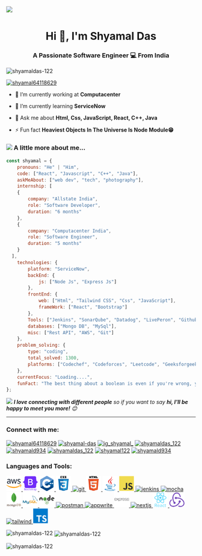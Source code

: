 <h1>
  <a href="https://git.io/typing-svg">
    <img src="https://readme-typing-svg.herokuapp.com?color=A020F0&size=25&lines=Hello+There👋!!..">
  </a>
</h1>
<h1 align="center">Hi 👋, I'm Shyamal Das</h1>
<h3 align="center">A Passionate Software Engineer 💻 From India</h3>

<p align="left"> <img src="https://komarev.com/ghpvc/?username=shyamaldas-122&label=Profile%20views&color=0e75b6&style=flat" alt="shyamaldas-122" /> </p>

<p align="left"> <a href="https://twitter.com/shyamal64118629" target="blank"><img src="https://img.shields.io/twitter/follow/shyamal64118629?logo=twitter&style=for-the-badge" alt="shyamal64118629" /></a> </p>

- 🔭 I’m currently working at **Computacenter**

- 🌱 I’m currently learning **ServiceNow**

- 💬 Ask me about **Html, Css, JavaScript, React, C++, Java**

- ⚡ Fun fact **Heaviest Objects In The Universe Is Node Module😁**

### <img src="https://media.giphy.com/media/VgCDAzcKvsR6OM0uWg/giphy.gif" width="50"> A little more about me...  

```javascript
const shyamal = {
    pronouns: "He" | "Him",
    code: ["React", "Javascript", "C++", "Java"],
    askMeAbout: ["web dev", "tech", "photography"],
    internship: [
    {
        company: "Allstate India",
        role: "Software Developer",
        duration: "6 months"
    },
    {
        company: "Computacenter India",
        role: "Software Engineer",
        duration: "5 months"
    }
  ],
    technologies: {
        platform: "ServiceNow",
        backEnd: {
            js: ["Node Js", "Express Js"]
        },
        frontEnd: {
            web: ["Html", "Tailwind CSS", "Css", "JavaScript"],
            frameWork: ["React", "Bootstrap"]
        },
        Tools: ["Jenkins", "SonarQube", "Datadog", "LivePeron", "Github", "Postman"],
        databases: ["Mongo DB", "MySql"],
        misc: ["Rest API", "AWS", "Git"]
    },
    problem_solving: {
        type: "coding",
        total_solved: 1300,
        platforms: ["Codechef", "Codeforces", "Leetcode", "Geeksforgeeks", "Hackerrank"]
    },
    currentFocus: "Loading....",
    funFact: "The best thing about a boolean is even if you're wrong, you're only off by a bit"
};
```

<img src="https://media.giphy.com/media/LnQjpWaON8nhr21vNW/giphy.gif" width="60"> <em><b>I love connecting with different people</b> so if you want to say <b>hi, I'll be happy to meet you more!</b> 😊</em>

---

<h3 align="left">Connect with me:</h3>
<p align="left">
<a href="https://twitter.com/shyamal64118629" target="blank"><img align="center" src="https://raw.githubusercontent.com/rahuldkjain/github-profile-readme-generator/master/src/images/icons/Social/twitter.svg" alt="shyamal64118629" height="30" width="40" /></a>
<a href="https://linkedin.com/in/shyamal-das" target="blank"><img align="center" src="https://raw.githubusercontent.com/rahuldkjain/github-profile-readme-generator/master/src/images/icons/Social/linked-in-alt.svg" alt="shyamal-das" height="30" width="40" /></a>
<a href="https://instagram.com/ig_shyamal_" target="blank"><img align="center" src="https://raw.githubusercontent.com/rahuldkjain/github-profile-readme-generator/master/src/images/icons/Social/instagram.svg" alt="ig_shyamal_" height="30" width="40" /></a>
<a href="https://www.codechef.com/users/shyamaldas_122" target="blank"><img align="center" src="https://cdn.jsdelivr.net/npm/simple-icons@3.1.0/icons/codechef.svg" alt="shyamaldas_122" height="30" width="40" /></a>
<a href="https://www.hackerrank.com/shyamald934" target="blank"><img align="center" src="https://raw.githubusercontent.com/rahuldkjain/github-profile-readme-generator/master/src/images/icons/Social/hackerrank.svg" alt="shyamald934" height="30" width="40" /></a>
<a href="https://codeforces.com/profile/shyamaldas_122" target="blank"><img align="center" src="https://raw.githubusercontent.com/rahuldkjain/github-profile-readme-generator/master/src/images/icons/Social/codeforces.svg" alt="shyamaldas_122" height="30" width="40" /></a>
<a href="https://www.leetcode.com/shyamal122" target="blank"><img align="center" src="https://raw.githubusercontent.com/rahuldkjain/github-profile-readme-generator/master/src/images/icons/Social/leet-code.svg" alt="shyamal122" height="30" width="40" /></a>
<a href="https://auth.geeksforgeeks.org/user/shyamald934" target="blank"><img align="center" src="https://raw.githubusercontent.com/rahuldkjain/github-profile-readme-generator/master/src/images/icons/Social/geeks-for-geeks.svg" alt="shyamald934" height="30" width="40" /></a>
</p>

<h3 align="left">Languages and Tools:</h3>
<p align="left"> <a href="https://aws.amazon.com" target="_blank" rel="noreferrer"> <img src="https://raw.githubusercontent.com/devicons/devicon/master/icons/amazonwebservices/amazonwebservices-original-wordmark.svg" alt="aws" width="40" height="40"/> </a> <a href="https://getbootstrap.com" target="_blank" rel="noreferrer"> <img src="https://raw.githubusercontent.com/devicons/devicon/master/icons/bootstrap/bootstrap-plain-wordmark.svg" alt="bootstrap" width="40" height="40"/> </a> <a href="https://www.w3schools.com/cpp/" target="_blank" rel="noreferrer"> <img src="https://raw.githubusercontent.com/devicons/devicon/master/icons/cplusplus/cplusplus-original.svg" alt="cplusplus" width="40" height="40"/> </a> <a href="https://www.w3schools.com/css/" target="_blank" rel="noreferrer"> <img src="https://raw.githubusercontent.com/devicons/devicon/master/icons/css3/css3-original-wordmark.svg" alt="css3" width="40" height="40"/> </a> <a href="https://git-scm.com/" target="_blank" rel="noreferrer"> <img src="https://www.vectorlogo.zone/logos/git-scm/git-scm-icon.svg" alt="git" width="40" height="40"/> </a> <a href="https://www.w3.org/html/" target="_blank" rel="noreferrer"> <img src="https://raw.githubusercontent.com/devicons/devicon/master/icons/html5/html5-original-wordmark.svg" alt="html5" width="40" height="40"/> </a> <a href="https://www.java.com" target="_blank" rel="noreferrer"> <img src="https://raw.githubusercontent.com/devicons/devicon/master/icons/java/java-original.svg" alt="java" width="40" height="40"/> </a> <a href="https://developer.mozilla.org/en-US/docs/Web/JavaScript" target="_blank" rel="noreferrer"> <img src="https://raw.githubusercontent.com/devicons/devicon/master/icons/javascript/javascript-original.svg" alt="javascript" width="40" height="40"/> </a> <a href="https://www.jenkins.io" target="_blank" rel="noreferrer"> <img src="https://www.vectorlogo.zone/logos/jenkins/jenkins-icon.svg" alt="jenkins" width="40" height="40"/> </a> <a href="https://mochajs.org" target="_blank" rel="noreferrer"> <img src="https://www.vectorlogo.zone/logos/mochajs/mochajs-icon.svg" alt="mocha" width="40" height="40"/> </a> <a href="https://www.mongodb.com/" target="_blank" rel="noreferrer"> <img src="https://raw.githubusercontent.com/devicons/devicon/master/icons/mongodb/mongodb-original-wordmark.svg" alt="mongodb" width="40" height="40"/> </a> <a href="https://www.mysql.com/" target="_blank" rel="noreferrer"> <img src="https://raw.githubusercontent.com/devicons/devicon/master/icons/mysql/mysql-original-wordmark.svg" alt="mysql" width="40" height="40"/> </a> <a href="https://nodejs.org" target="_blank" rel="noreferrer"> <img src="https://raw.githubusercontent.com/devicons/devicon/master/icons/nodejs/nodejs-original-wordmark.svg" alt="nodejs" width="40" height="40"/> </a> <a href="https://postman.com" target="_blank" rel="noreferrer"> <img src="https://www.vectorlogo.zone/logos/getpostman/getpostman-icon.svg" alt="postman" width="40" height="40"/> </a> <a href="https://appwrite.io" target="_blank" rel="noreferrer"> <img src="https://www.vectorlogo.zone/logos/appwriteio/appwriteio-icon.svg" alt="appwrite" width="40" height="40"/> </a> <a href="https://expressjs.com" target="_blank" rel="noreferrer"> <img src="https://raw.githubusercontent.com/devicons/devicon/master/icons/express/express-original-wordmark.svg" alt="express" width="40" height="40"/> </a> <a href="https://nextjs.org/" target="_blank" rel="noreferrer"> <img src="https://cdn.worldvectorlogo.com/logos/nextjs-2.svg" alt="nextjs" width="40" height="40"/> </a> <a href="https://reactjs.org/" target="_blank" rel="noreferrer"> <img src="https://raw.githubusercontent.com/devicons/devicon/master/icons/react/react-original-wordmark.svg" alt="react" width="40" height="40"/> </a> <a href="https://redux.js.org" target="_blank" rel="noreferrer"> <img src="https://raw.githubusercontent.com/devicons/devicon/master/icons/redux/redux-original.svg" alt="redux" width="40" height="40"/> </a> <a href="https://tailwindcss.com/" target="_blank" rel="noreferrer"> <img src="https://www.vectorlogo.zone/logos/tailwindcss/tailwindcss-icon.svg" alt="tailwind" width="40" height="40"/> </a> <a href="https://www.typescriptlang.org/" target="_blank" rel="noreferrer"> <img src="https://raw.githubusercontent.com/devicons/devicon/master/icons/typescript/typescript-original.svg" alt="typescript" width="40" height="40"/> </a> </p>

<p><img align="left" src="https://github-readme-stats.vercel.app/api/top-langs?username=shyamaldas-122&show_icons=true&locale=en&layout=compact" alt="shyamaldas-122" /></p>

<p>&nbsp;<img align="center" src="https://github-readme-stats.vercel.app/api?username=shyamaldas-122&show_icons=true&locale=en" alt="shyamaldas-122" /></p>

<p><img align="center" src="https://github-readme-streak-stats.herokuapp.com/?user=shyamaldas-122&" alt="shyamaldas-122" /></p>
